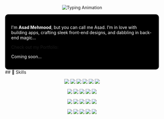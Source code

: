 <p align="center">
  <img src="https://readme-typing-svg.herokuapp.com?size=80&color=FFFFFF&center=true&vCenter=true&width=1200&height=150&lines=Hello;Bonjour;Hola;Ciao;Salam;Hallo;こんにちは;안녕하세요&background=000000" alt="Typing Animation" />
</p>
<div align="left" style="background-color:#000; padding:20px; border-radius:10px;">
  <!-- <h2 style="color:white;">Hello there 👋</h2> -->
  <p style="color:white;">
    I'm <b>Asad Mehmood</b>, but you can call me Asad. I’m in love with building apps, crafting sleek front-end designs, and dabbling in back-end magic...
  </p>
  <p>
    Check out my Portfolio:
    <p style="color:white;">
    Coming soon...
  </p>
    <!--<a href="https:asadportfolio">
      <img src="https://img.shields.io/badge/YouTube-FF0000?style=for-the-badge&logo=youtube&logoColor=white" />
    </a>-->
  </p>
</div>
## 🚀 Skills

<!-- Programming Languages -->
<p align="center">
  <img src="https://img.shields.io/badge/JavaScript-000000?style=for-the-badge&logo=javascript&logoColor=F7DF1E" />
  <img src="https://img.shields.io/badge/Dart-000000?style=for-the-badge&logo=dart&logoColor=0175C2" />
  <img src="https://img.shields.io/badge/Python-000000?style=for-the-badge&logo=python&logoColor=3776AB" />
  <img src="https://img.shields.io/badge/Java-000000?style=for-the-badge&logo=java&logoColor=007396" />
  <img src="https://img.shields.io/badge/C++-000000?style=for-the-badge&logo=cplusplus&logoColor=00599C" />
  <img src="https://img.shields.io/badge/SQL%20%2F%20NoSQL-000000?style=for-the-badge&logo=mysql&logoColor=4479A1" />
</p>

<!-- Frameworks & Libraries -->
<p align="center">
  <img src="https://img.shields.io/badge/React-000000?style=for-the-badge&logo=react&logoColor=61DAFB" />
  <img src="https://img.shields.io/badge/Flutter-000000?style=for-the-badge&logo=flutter&logoColor=02569B" />
  <img src="https://img.shields.io/badge/Tailwind%20CSS-000000?style=for-the-badge&logo=tailwindcss&logoColor=38B2AC" />
  <img src="https://img.shields.io/badge/Django-000000?style=for-the-badge&logo=django&logoColor=092E20" />
  <img src="https://img.shields.io/badge/Firebase-000000?style=for-the-badge&logo=firebase&logoColor=FFCA28" />
</p>

<!-- Tools & Platforms -->
<p align="center">
  <img src="https://img.shields.io/badge/Git-000000?style=for-the-badge&logo=git&logoColor=F05032" />
  <img src="https://img.shields.io/badge/GitHub-000000?style=for-the-badge&logo=github&logoColor=white" />
  <img src="https://img.shields.io/badge/VS%20Code-000000?style=for-the-badge&logo=visualstudiocode&logoColor=007ACC" />
  <img src="https://img.shields.io/badge/Android%20Studio-000000?style=for-the-badge&logo=androidstudio&logoColor=3DDC84" />
  <img src="https://img.shields.io/badge/Figma-000000?style=for-the-badge&logo=figma&logoColor=white" />
</p>

<!-- Additional Skills -->
<p align="center">
  <img src="https://img.shields.io/badge/REST%20API%20Integration-000000?style=for-the-badge&logo=fastapi&logoColor=009688" />
  <img src="https://img.shields.io/badge/Responsive%20Web%20Design-000000?style=for-the-badge&logo=responsive&logoColor=white" />
  <img src="https://img.shields.io/badge/State%20Management-000000?style=for-the-badge&logo=redux&logoColor=764ABC" />
  <img src="https://img.shields.io/badge/UI%2FUX%20Best%20Practices-000000?style=for-the-badge&logo=uxdesign&logoColor=white" />
  <img src="https://img.shields.io/badge/Agile%20%2F%20Scrum-000000?style=for-the-badge&logo=scrumalliance&logoColor=009FDA" />
</p>

